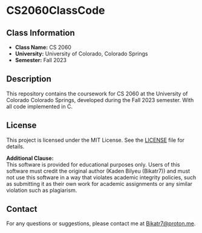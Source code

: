 # CS2060ClassCode

## Class Information
- **Class Name:** CS 2060
- **University:** University of Colorado, Colorado Springs
- **Semester:** Fall 2023

## Description
This repository contains the coursework for CS 2060 at the University of Colorado Colorado Springs, developed during the Fall 2023 semester. With all code implemented in C.

## License
This project is licensed under the MIT License. See the [LICENSE](LICENSE.md) file for details.

**Additional Clause:**  
This software is provided for educational purposes only. Users of this software must credit the original author (Kaden Bilyeu (Bikatr7)) and must not use this software in a way that violates academic integrity policies, such as submitting it as their own work for academic assignments or any similar violation such as plagiarism.

## Contact
For any questions or suggestions, please contact me at [Bikatr7@proton.me](mailto:Bikatr7@proton.me).
